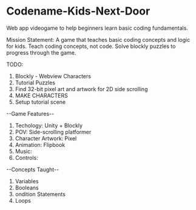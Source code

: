 # Codename-Kids-Next-Door
Web app videogame to help beginners learn basic coding fundamentals.

Mission Statement: A game that teaches basic coding concepts and logic for kids.
Teach coding concepts, not code. Solve blockly puzzles to progress through the game.

TODO:
1. Blockly - Webview Characters
2. Tutorial Puzzles
3. Find 32-bit pixel art and artwork for 2D side scrolling 
4. MAKE CHARACTERS
4. Setup tutorial scene

--Game Features--
1. Techology: Unity + Blockly
2. POV: Side-scrolling platformer
3. Character Artwork: Pixel
4. Animation: Flipbook
5. Music: 
6. Controls:

--Concepts Taught--
1. Variables
2. Booleans
3. ondition Statements
4. Loops